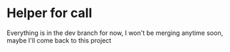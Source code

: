 # Helper for call

Everything is in the dev branch for now, I won't be merging anytime soon, maybe I'll come back to this project
